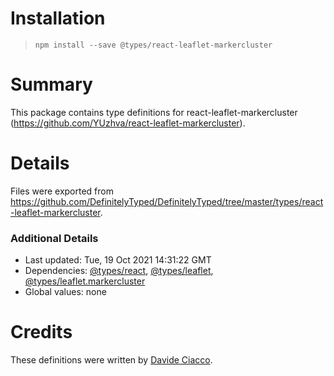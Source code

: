 # Installation
> `npm install --save @types/react-leaflet-markercluster`

# Summary
This package contains type definitions for react-leaflet-markercluster (https://github.com/YUzhva/react-leaflet-markercluster).

# Details
Files were exported from https://github.com/DefinitelyTyped/DefinitelyTyped/tree/master/types/react-leaflet-markercluster.

### Additional Details
 * Last updated: Tue, 19 Oct 2021 14:31:22 GMT
 * Dependencies: [@types/react](https://npmjs.com/package/@types/react), [@types/leaflet](https://npmjs.com/package/@types/leaflet), [@types/leaflet.markercluster](https://npmjs.com/package/@types/leaflet.markercluster)
 * Global values: none

# Credits
These definitions were written by [Davide Ciacco](https://github.com/ciaccodavide).
